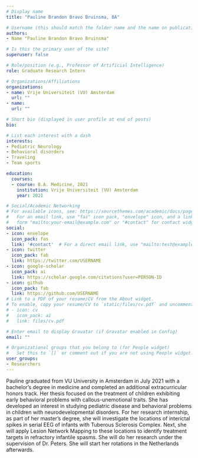 ```yaml
---
# Display name
title: "Pauline Brandon Bravo Bruinsma, BA"

# Username (this should match the folder name and the name on publications)
authors:
- Name "Pauline Brandon Bravo Bruinsma"

# Is this the primary user of the site?
superuser: false

# Role/position (e.g., Professor of Artificial Intelligence)
role: Graduate Research Intern

# Organizations/Affiliations
organizations:
- name: Vrije Universiteit (VU) Amsterdam
  url: ""
- name: 
  url: ""

# Short bio (displayed in user profile at end of posts)
bio: 

# List each interest with a dash
interests:
- Pediatric Neurology
- Behavioral disorders
- Traveling
- Team sports

education:
  courses:
  - course: B.A. Medicine, 2021 
    institution: Vrije Universiteit (VU) Amsterdam   
    year: 2021

# Social/Academic Networking
# For available icons, see: https://sourcethemes.com/academic/docs/page-builder/#icons
#   For an email link, use "fas" icon pack, "envelope" icon, and a link in the
#   form "mailto:your-email@example.com" or "#contact" for contact widget.
social:
- icon: envelope
  icon_pack: fas
  link: '#contact'  # For a direct email link, use "mailto:test@example.org".
- icon: twitter
  icon_pack: fab
  link: https://twitter.com/USERNAME
- icon: google-scholar
  icon_pack: ai
  link: https://scholar.google.com/citations?user=PERSON-ID
- icon: github
  icon_pack: fab
  link: https://github.com/USERNAME
# Link to a PDF of your resume/CV from the About widget.
# To enable, copy your resume/CV to `static/files/cv.pdf` and uncomment the lines below.
# - icon: cv
#   icon_pack: ai
#   link: files/cv.pdf

# Enter email to display Gravatar (if Gravatar enabled in Config)
email: ""

# Organizational groups that you belong to (for People widget)
#   Set this to `[]` or comment out if you are not using People widget.
user_groups:
- Researchers
---
```


Pauline graduated from VU University in Amsterdam in July 2021 with a bachelor’s degree in medicine and completed an additional extracurricular honors track. Her thesis focused on the treatment of children exhibiting early behavioral problems with callous-unemotional traits. She has developed an interest in studying pediatric disease and behavioral problems in children with neurodevelopmental disorders. For her research internship, as part of her master’s degree, she will investigate the locations of interictal spikes in serial EEG of infants with Tuberous Sclerosis Complex. Next, she will apply Lesion Network Mapping to these locations to identify treatment targets in refractory infantile spasms. She will do her research under the supervision of Dr. Peters. She will start her rotations in the Netherlands afterwards. 
